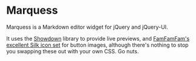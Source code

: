 Marquess
========

Marquess is a Markdown editor widget for jQuery and jQuery-UI.

It uses the [Showdown][1] library to provide live previews, and
[FamFamFam's excellent Silk icon set][2] for button images,
although there's nothing to stop you swapping these out with
your own CSS. Go nuts.

  [1]: http://www.attacklab.net/
  [2]: http://www.famfamfam.com/lab/icons/silk/
